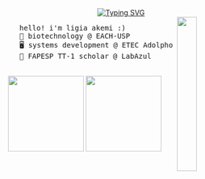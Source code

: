 <div align="center">
      <a href="https://git.io/typing-svg"><img src="https://readme-typing-svg.demolab.com?font=Fira+Code&pause=1000&color=FF6E96&width=435&lines=hello!+this+is+ligia+akemi+%3A)" alt="Typing SVG" /></a>
</div>

<img src="https://pa1.aminoapps.com/7668/e823dd5d02877124689a9a0e00ad482d84d8c55ar1-500-250_hq.gif" width="28%" align="right" />

<pre>
      hello! i'm ligia akemi :)
      🧬 biotechnology @ EACH-USP  
      🖥️ systems development @ ETEC Adolpho Berezin  
      🦠 FAPESP TT-1 scholar @ LabAzul  
</pre>
<br>
<div align="center">
  <img height="150px" src="https://github-readme-stats.vercel.app/api/top-langs/?username=limiyama&layout=compact&theme=dracula&hide_border=true">  <img height="150px" src="https://github-readme-stats.vercel.app/api?username=limiyama&show_icons=true&theme=dracula&hide_border=true">
</div>
